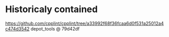 # Historicaly contained
https://github.com/cpplint/cpplint/tree/a33992f68f36fcaa6d0f531a25012a4c474d3542
depot_tools @ 79d42df
